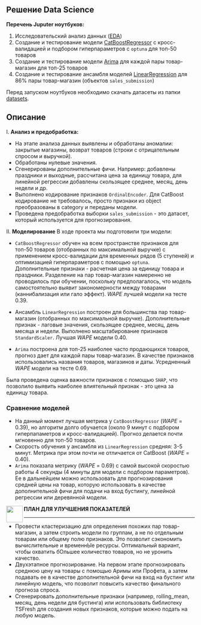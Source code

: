 ## Решение Data Science

**Перечень Juputer ноутбуков:** 
1. Исследовательский анализ данных ([EDA](https://github.com/Danspers/Lenta-time-series/blob/main/Solutions%20Description%20Notebooks/1.Lenta_time_series_EDA_(General).ipynb))
2. Создание и тестирование модели [CatBoostRegressor](https://github.com/Danspers/Lenta-time-series/blob/main/Solutions%20Description%20Notebooks/2.Lenta_time_series_CatBoost_(Shcheglova_Natalia).ipynb) с кросс-валидацией и подбором гиперпараметров с `optuna` для топ-50 товаров
3. Создание и тестирование модели [Arima](https://github.com/Danspers/Lenta-time-series/blob/main/Solutions%20Description%20Notebooks/3.Lenta_time_series_Arima_(Skrebcov_Artem).ipynb) для каждой пары товар-магазин для топ-25 товаров
4. Создание и тестирование ансамбля моделей [LinearRegression](https://github.com/Danspers/Lenta-time-series/blob/main/Solutions%20Description%20Notebooks/4.Lenta_time_series_LinearRegression_(Soltyk_Danila).ipynb) для 86% пары товар-магазин (объектов `sales_submission`)

Перед запуском ноутбуков необходимо скачать датасеты из папки [datasets](https://github.com/Danspers/Lenta-time-series/blob/main/Solutions%20Description%20Notebooks/datasets).


## Описание 

I. **Анализ и предобработка:** 
- На этапе анализа данных выявлены и обработаны аномалии: закрытые магазины, возврат товаров (строки с отрицательным спросом и выручкой). 
- Обработаны нулевые значения. 
- Сгенерированы дополнительные фичи. Например: добавлены праздники и выходные, рассчитана цена за единицу товара, для линейной регрессии добавлены скользящее среднее, месяц, день недели и др. 
- Выполнено кодирование признаков `OrdinalEncoder`. Для CatBoost кодирование не требовалось, просто признаки из object преобразованы в category и переданы модели. 
- Проведена предобработка выборки `sales_submission` - это датасет, который используется для прогнозирования. 

II. **Моделирование** 
В ходе проекта мы подготовили три модели: 

- `CatBoostRegressor` обучен на всем пространстве признаков для топ-50 товаров (отобранных по максимальной выручке) с применением кросс-валидации для временных рядов (5 ступеней) и оптимизацией гиперпараметров с помощью `optuna`. Дополнительные признаки - расчетная цена за единицу товара и праздники. Разделение на пар товар-магазин намеренно не проводилось при обучении, поскольку предполагалось, что модель самостоятельно выявит закономерности между товарами (каннибализация или гало эффект). _WAPE_ лучшей модели на тесте 0.39.

- Ансамбль `LinearRegression` построен для большинства пар товар-магазин (отобранных по максимальной выручке). Дополнительные признак - лаговые значения,  скользящее среднее, месяц, день месяца и недели. Выполнено масштабирование признаков `StandardScaler`.  Лучшая _WAPE_ модели 0.40.

- `Arima` построена для топ-25 наиболее часто продающихся товаров, прогноз дает для каждой пары товар-магазин. В качестве признаков использовались названия товаров, магазинов и даты. Усредненный _WAPE_ модели на тесте 0.69. 

Была проведена оценка важности признаков с помощью `SHAP`, что позволило выявить наиболее влиятельный признак - это цена за единицу товара. 


### Сравнение моделей
- На данный момент лучшая метрика у `CatBoostRegressor` (_WAPE_ = 0.39), но алгоритм долго обучается (около 9 минут с подбором гиперпапаметров и кросс-валидацией). Прогноз делается почти мгновенно для топ-50 товаров. 
- Скорость обучения у ансамбля из `LinearRegression` средняя: 3-5 минут. Метрика при этом почти не отличается от CatBoost (_WAPE_ = 0.40).
- `Arima` показала метрику (_WAPE_ = 0.69) с самой высокой скоростью работы 4 секунды (4 минуты для модели с подбором параметров). Ее в дальнейшем можно использовать для прогнозирования средней цены на товар, которую использовать в качестве дополнительной фичи для подачи на вход бустингу, линейной регрессии или деревянной модели. 


<img src="https://upload.wikimedia.org/wikipedia/commons/b/ba/Warning_sign_4.0.png" align=left width=44, heigth=33>


**ПЛАН ДЛЯ УЛУЧШЕНИЯ ПОКАЗАТЕЛЕЙ** 
___________________________
- Провести кластеризацию для определения похожих пар товар-магазин, а затем строить модели по группам, а не по отдельным товарам или общему полю признаков. Это позволит сэкономить вычислительные и временнЫе ресурсы. Оптимальный вариант, чтобы охватить бОльшее количество товаров, но не уронить качество. 
- Двухэтапное прогнозирование. На первом этапе прогнозировать среднюю цену на товары с помощью Аримы или Профета, а затем подавать ее в качестве дополнительной фичи на вход на бустинг или линейную модель, что позволит повысить качество финального прогноза спроса. 
- Сгенерировать дополнительные признаки (например, rolling_mean, месяц, день недели для бустинга) или использовать библиотеку TSFresh для создания новых признаков, которые можно подать на любую модель. 
